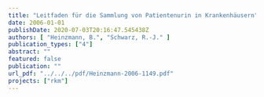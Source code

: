 ```yaml
---
title: "Leitfaden für die Sammlung von Patientenurin in Krankenhäusern"
date: 2006-01-01
publishDate: 2020-07-03T20:16:47.545438Z
authors: [ "Heinzmann, B.", "Schwarz, R.-J." ]
publication_types: ["4"]
abstract: ""
featured: false
publication: ""
url_pdf: "../../../pdf/Heinzmann-2006-1149.pdf"
projects: ["rkm"]
---
```



